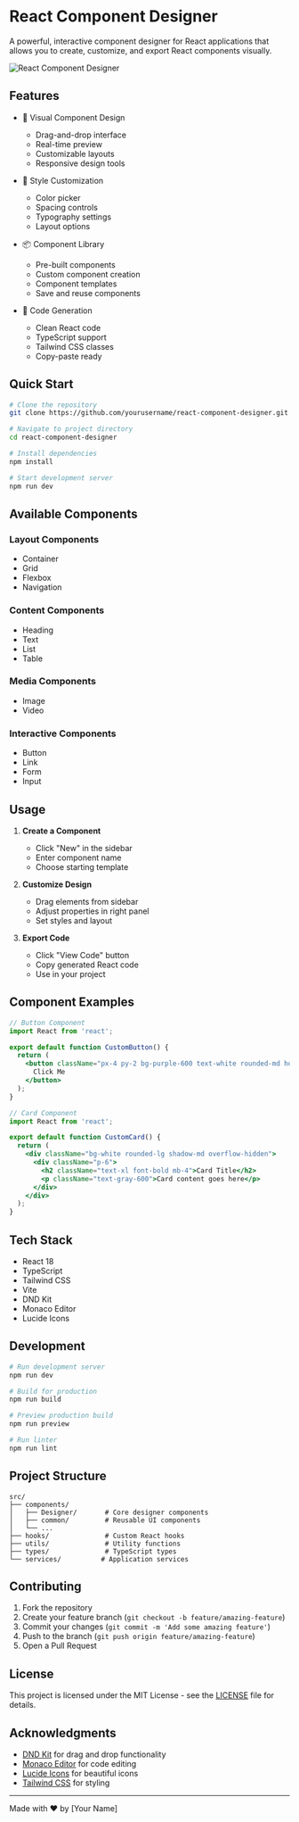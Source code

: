 # React Component Designer

A powerful, interactive component designer for React applications that allows you to create, customize, and export React components visually.

![React Component Designer](https://images.unsplash.com/photo-1555066931-4365d14bab8c?auto=format&fit=crop&q=80&w=1000)

## Features

- 🎨 Visual Component Design
  - Drag-and-drop interface
  - Real-time preview
  - Customizable layouts
  - Responsive design tools

- 💅 Style Customization
  - Color picker
  - Spacing controls
  - Typography settings
  - Layout options

- 📦 Component Library
  - Pre-built components
  - Custom component creation
  - Component templates
  - Save and reuse components

- 🔧 Code Generation
  - Clean React code
  - TypeScript support
  - Tailwind CSS classes
  - Copy-paste ready

## Quick Start

```bash
# Clone the repository
git clone https://github.com/yourusername/react-component-designer.git

# Navigate to project directory
cd react-component-designer

# Install dependencies
npm install

# Start development server
npm run dev
```

## Available Components

### Layout Components
- Container
- Grid
- Flexbox
- Navigation

### Content Components
- Heading
- Text
- List
- Table

### Media Components
- Image
- Video

### Interactive Components
- Button
- Link
- Form
- Input

## Usage

1. **Create a Component**
   - Click "New" in the sidebar
   - Enter component name
   - Choose starting template

2. **Customize Design**
   - Drag elements from sidebar
   - Adjust properties in right panel
   - Set styles and layout

3. **Export Code**
   - Click "View Code" button
   - Copy generated React code
   - Use in your project

## Component Examples

```jsx
// Button Component
import React from 'react';

export default function CustomButton() {
  return (
    <button className="px-4 py-2 bg-purple-600 text-white rounded-md hover:bg-purple-700">
      Click Me
    </button>
  );
}

// Card Component
import React from 'react';

export default function CustomCard() {
  return (
    <div className="bg-white rounded-lg shadow-md overflow-hidden">
      <div className="p-6">
        <h2 className="text-xl font-bold mb-4">Card Title</h2>
        <p className="text-gray-600">Card content goes here</p>
      </div>
    </div>
  );
}
```

## Tech Stack

- React 18
- TypeScript
- Tailwind CSS
- Vite
- DND Kit
- Monaco Editor
- Lucide Icons

## Development

```bash
# Run development server
npm run dev

# Build for production
npm run build

# Preview production build
npm run preview

# Run linter
npm run lint
```

## Project Structure

```
src/
├── components/
│   ├── Designer/       # Core designer components
│   ├── common/         # Reusable UI components
│   └── ...
├── hooks/              # Custom React hooks
├── utils/              # Utility functions
├── types/              # TypeScript types
└── services/          # Application services
```

## Contributing

1. Fork the repository
2. Create your feature branch (`git checkout -b feature/amazing-feature`)
3. Commit your changes (`git commit -m 'Add some amazing feature'`)
4. Push to the branch (`git push origin feature/amazing-feature`)
5. Open a Pull Request

## License

This project is licensed under the MIT License - see the [LICENSE](LICENSE) file for details.

## Acknowledgments

- [DND Kit](https://dndkit.com/) for drag and drop functionality
- [Monaco Editor](https://microsoft.github.io/monaco-editor/) for code editing
- [Lucide Icons](https://lucide.dev/) for beautiful icons
- [Tailwind CSS](https://tailwindcss.com/) for styling

---

Made with ❤️ by [Your Name]

